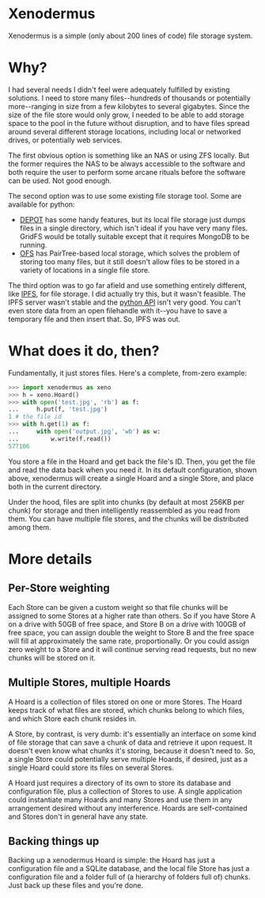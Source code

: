 # Xenodermus

Xenodermus is a simple (only about 200 lines of code) file storage system.

# Why?

I had several needs I didn't feel were adequately fulfilled by existing
solutions. I need to store many files--hundreds of thousands or potentially
more--ranging in size from a few kilobytes to several gigabytes. Since the size
of the file store would only grow, I needed to be able to add storage space to
the pool in the future without disruption, and to have files spread around
several different storage locations, including local or networked drives, or
potentially web services.

The first obvious option is something like an NAS or using ZFS locally. But the
former requires the NAS to be always accessible to the software and both require
the user to perform some arcane rituals before the software can be used. Not
good enough.

The second option was to use some existing file storage tool. Some are
available for python:

* [DEPOT](http://depot.readthedocs.io/en/latest/) has some
  handy features, but its local file storage just dumps files in a single
  directory, which isn't ideal if you have very many files. GridFS would be
  totally suitable except that it requires MongoDB to be running.
* [OFS](https://pythonhosted.org/ofs/) has PairTree-based local storage, which
  solves the problem of storing too many files, but it still doesn't allow files
  to be stored in a variety of locations in a single file store.

The third option was to go far afield and use something entirely different, like
[IPFS](https://ipfs.io/), for file storage. I did actually try this, but it
wasn't feasible. The IPFS server wasn't stable and the
[python API](https://github.com/ipfs/py-ipfs-api) isn't very good. You can't
even store data from an open filehandle with it--you have to save a temporary
file and then insert that. So, IPFS was out.

# What does it do, then?

Fundamentally, it just stores files. Here's a complete, from-zero example:

```python
>>> import xenodermus as xeno
>>> h = xeno.Hoard()
>>> with open('test.jpg', 'rb') as f:
...     h.put(f, 'test.jpg')
1 # the file id
>>> with h.get(1) as f:
...     with open('output.jpg', 'wb') as w:
...         w.write(f.read())
577106
```

You store a file in the Hoard and get back the file's ID. Then, you get the file
and read the data back when you need it. In its default configuration, shown
above, xenodermus will create a single Hoard and a single Store, and place both
in the current directory.

Under the hood, files are split into chunks (by default at most 256KB per chunk)
for storage and then intelligently reassembled as you read from them. You can
have multiple file stores, and the chunks will be distributed among them.

# More details

## Per-Store weighting

Each Store can be given a custom weight so that file chunks will be assigned to
some Stores at a higher rate than others. So if you have Store A on a drive with
50GB of free space, and Store B on a drive with 100GB of free space, you can
assign double the weight to Store B and the free space will fill at
approximately the same rate, proportionally. Or you could assign zero weight to
a Store and it will continue serving read requests, but no new chunks will be
stored on it.

## Multiple Stores, multiple Hoards

A Hoard is a collection of files stored on one or more Stores. The Hoard keeps
track of what files are stored, which chunks belong to which files, and which
Store each chunk resides in.

A Store, by contrast, is very dumb: it's essentially an interface on some kind
of file storage that can save a chunk of data and retrieve it upon request. It
doesn't even know what chunks it's storing, because it doesn't need to. So, a
single Store could potentially serve multiple Hoards, if desired, just as a
single Hoard could store its files on several Stores.

A Hoard just requires a directory of its own to store its database and
configuration file, plus a collection of Stores to use. A single application
could instantiate many Hoards and many Stores and use them in any arrangement
desired without any interference. Hoards are self-contained and Stores don't
in general have any state.

## Backing things up

Backing up a xenodermus Hoard is simple: the Hoard has just a configuration
file and a SQLite database, and the local file Store has just a configuration
file and a folder full of (a hierarchy of folders full of) chunks. Just back up
these files and you're done.
